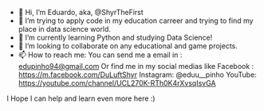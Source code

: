 - 👋 Hi, I’m Eduardo, aka, @ShyrTheFirst
- 👀 I’m trying to apply code in my education carreer and trying to find my place in data science world.
- 🌱 I’m currently learning Python and studying Data Science!
- 💞️ I’m looking to collaborate on any educational and game projects. 
- 📫 How to reach me:
You can send me a email in : edupinho94@gmail.com
Or find me in my social medias like
Facebook : https://m.facebook.com/DuLuftShyr
Instagram: @eduu__pinho
YouTube: https://youtube.com/channel/UCL270K-RTh0K4rXvsqIsvGA


I Hope I can help and learn even more here :)
